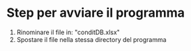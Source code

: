 # Step per avviare il programma
1. Rinominare il file in: "conditDB.xlsx" 
2. Spostare il file nella stessa directory del programma